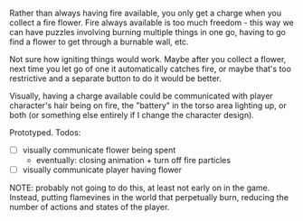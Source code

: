Rather than always having fire available, you only get a charge
when you collect a fire flower. Fire always available is
too much freedom - this way we can have puzzles involving
burning multiple things in one go, having to go find a
flower to get through a burnable wall, etc.

Not sure how igniting things would work. Maybe after you collect
a flower, next time you let go of one it automatically catches
fire, or maybe that's too restrictive and a separate button to do it
would be better.

Visually, having a charge available could be communicated with
player character's hair being on fire, the "battery" in the torso
area lighting up, or both (or something else entirely
if I change the character design).

Prototyped. Todos:
- [ ] visually communicate flower being spent
	- eventually: closing animation + turn off fire particles
- [ ] visually communicate player having flower

NOTE: probably not going to do this, at least not early on in the game.
Instead, putting flamevines in the world that perpetually burn,
reducing the number of actions and states of the player.